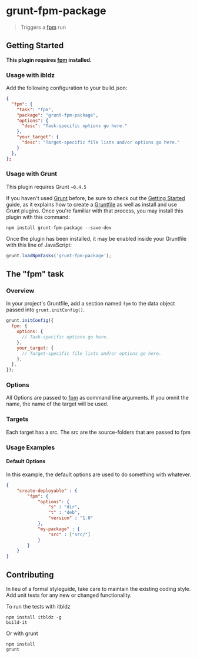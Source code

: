 # grunt-fpm-package

> Triggers a [fpm](https://github.com/jordansissel/fpm) run

## Getting Started

**This plugin requires [fpm](https://github.com/jordansissel/fpm) installed.**

### Usage with ibldz

Add the following configuration to your build.json: 
```json
{
  "fpm": {
	"task": "fpm",
	"package": "grunt-fpm-package",
    "options": {
      "desc": "Task-specific options go here."
    },
    "your_target": {
      "desc": "Target-specific file lists and/or options go here."
    }
  },
};
```

### Usage with Grunt

This plugin requires Grunt `~0.4.5`

If you haven't used [Grunt](http://gruntjs.com/) before, be sure to check out the [Getting Started](http://gruntjs.com/getting-started) guide, as it explains how to create a [Gruntfile](http://gruntjs.com/sample-gruntfile) as well as install and use Grunt plugins. Once you're familiar with that process, you may install this plugin with this command:

```shell
npm install grunt-fpm-package --save-dev
```

Once the plugin has been installed, it may be enabled inside your Gruntfile with this line of JavaScript:

```js
grunt.loadNpmTasks('grunt-fpm-package');
```

## The "fpm" task

### Overview
In your project's Gruntfile, add a section named `fpm` to the data object passed into `grunt.initConfig()`.

```js
grunt.initConfig({
  fpm: {
    options: {
      // Task-specific options go here.
    },
    your_target: {
      // Target-specific file lists and/or options go here.
    },
  },
});
```

### Options

All Options are passed to [fpm](https://github.com/jordansissel/fpm) as command line arguments. If you omnit the name, the name of the target will be used. 

### Targets

Each target has a src. The src are the source-folders that are passed to fpm

### Usage Examples

#### Default Options
In this example, the default options are used to do something with whatever.

```json
{
	"create-deployable" : { 
		"fpm": {
			"options": {
                "s" : "dir",
                "t" : "deb",
                "version" : "1.0"
			},
			"my-package" : {
				"src" : ["src/"]
			}
		}
	}
}
```

## Contributing
In lieu of a formal styleguide, take care to maintain the existing coding style. Add unit tests for any new or changed functionality. 

To run the tests with itbldz

````shell
npm install itbldz -g
build-it
````

Or with grunt

````shell
npm install 
grunt
````